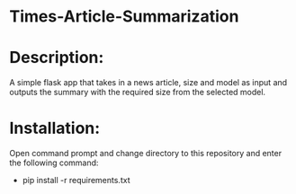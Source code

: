 # Times-Article-Summarization

# Description:
A simple flask app that takes in a news article, size and model as input and outputs the summary with the required size from the selected model.
# Installation:
Open command prompt and change directory to this repository and enter the following command:
- pip install -r requirements.txt
